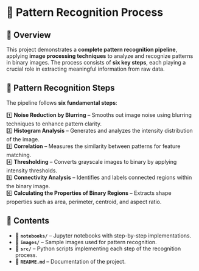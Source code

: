 # 🎯 Pattern Recognition Process  

## 📌 Overview  
This project demonstrates a **complete pattern recognition pipeline**, applying **image processing techniques** to analyze and recognize patterns in binary images. The process consists of **six key steps**, each playing a crucial role in extracting meaningful information from raw data.  

## 🔬 Pattern Recognition Steps  
The pipeline follows **six fundamental steps**:  

1️⃣ **Noise Reduction by Blurring** – Smooths out image noise using blurring techniques to enhance pattern clarity.  
2️⃣ **Histogram Analysis** – Generates and analyzes the intensity distribution of the image.  
3️⃣ **Correlation** – Measures the similarity between patterns for feature matching.  
4️⃣ **Thresholding** – Converts grayscale images to binary by applying intensity thresholds.  
5️⃣ **Connectivity Analysis** – Identifies and labels connected regions within the binary image.  
6️⃣ **Calculating the Properties of Binary Regions** – Extracts shape properties such as area, perimeter, centroid, and aspect ratio.  

## 📂 Contents  
- 📄 **`notebooks/`** – Jupyter notebooks with step-by-step implementations.  
- 📁 **`images/`** – Sample images used for pattern recognition.  
- 📜 **`src/`** – Python scripts implementing each step of the recognition process.  
- 📄 **`README.md`** – Documentation of the project.  


